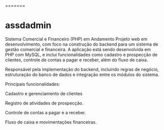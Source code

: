 
=======
# assdadmin

Sistema Comercial e Financeiro (PHP) em Andamento
Projeto web em desenvolvimento, com foco na construção do backend para um sistema de gestão comercial e financeira. A aplicação está sendo desenvolvida em PHP com MySQL, e inclui funcionalidades como cadastro e prospecção de clientes, controle de contas a pagar e receber, além do fluxo de caixa.

Responsável pela implementação do backend, incluindo regras de negócio, estruturação do banco de dados e integração entre os módulos do sistema.

Principais funcionalidades:

Cadastro e gerenciamento de clientes

Registro de atividades de prospecção.

Controle de contas a pagar e a receber.

Fluxo de caixa e movimentações financeiras.

